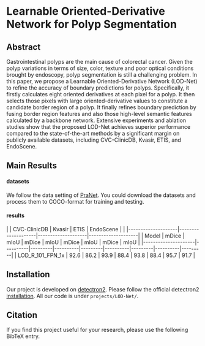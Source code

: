 # Learnable Oriented-Derivative Network for Polyp Segmentation

## Abstract

Gastrointestinal polyps are the main cause of colorectal cancer.  Given the polyp variations in terms of size, color, texture and poor optical conditions brought by endoscopy, polyp segmentation is still a challenging problem. In this paper, we propose a Learnable Oriented-Derivative Network (LOD-Net) to refine the accuracy of boundary predictions for polyps. Specifically, it firstly calculates eight oriented derivatives at each pixel for a polyp. It then selects those pixels with large oriented-derivative values to constitute a candidate border region of a polyp. It finally refines boundary prediction by fusing border region features and also those high-level semantic features calculated by a backbone network. Extensive experiments and ablation studies show that the proposed LOD-Net achieves superior performance compared to the state-of-the-art methods by a significant margin on publicly available datasets, including CVC-ClinicDB, Kvasir, ETIS, and EndoScene. 


## Main Results

#### datasets

We follow the data setting of [PraNet](https://github.com/DengPingFan/PraNet). You could download the datasets and process them to COCO-format for training and testing.

#### results
|                     |    CVC-ClinicDB    |       Kvasir       |        ETIS        |     EndoScene      |
|                     |--------------------|--------------------|--------------------|--------------------|
| Model               |  mDice   |  mIoU   |  mDice   |  mIoU   |  mDice   |  mIoU   |  mDice   |  mIoU   |
|---------------------|----------|---------|----------|---------|----------|---------|----------|---------|
| LOD_R_101_FPN_1x    |   92.6   |  86.2   |   93.9   |   88.4  |   93.8   |   88.4  |   95.7   |   91.7  |



## Installation

Our project is developed on [detectron2](https://github.com/facebookresearch/detectron2). Please follow the official detectron2 [installation](https://github.com/facebookresearch/detectron2/blob/master/INSTALL.md). All our code is under `projects/LOD-Net/`. 

## Citation

If you find this project useful for your research, please use the following BibTeX entry.

